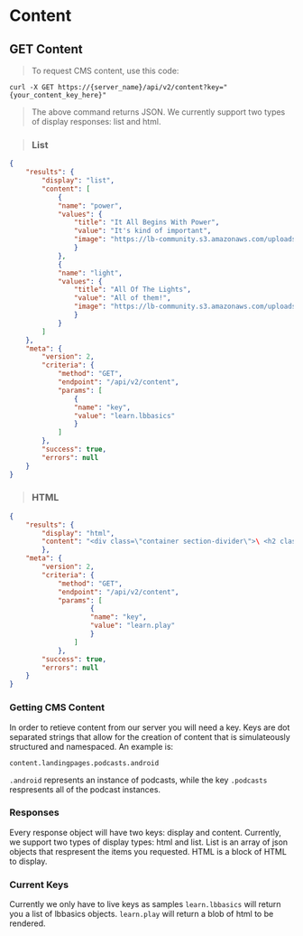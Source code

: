 # Content

## GET Content

> To request CMS content, use this code:

```shell
curl -X GET https://{server_name}/api/v2/content?key="{your_content_key_here}"
```
> The above command returns JSON. We currently support two types of display responses: list and html.

> ### List

```json
{
	"results": {
		"display": "list",
		"content": [
			{
			"name": "power",
			"values": {
				"title": "It All Begins With Power",
				"value": "It's kind of important",
				"image": "https://lb-community.s3.amazonaws.com/uploads/image/asset/9531/card_feature_IMG_4778_-_Copy.JPG"
				}
			},
			{
			"name": "light",
			"values": {
				"title": "All Of The Lights",
				"value": "All of them!",
				"image": "https://lb-community.s3.amazonaws.com/uploads/image/asset/5953/large_filled_Sweater_IMG_7021LR.jpg"
				}
			}
		]
	},
	"meta": {
		"version": 2,
		"criteria": {
			"method": "GET",
			"endpoint": "/api/v2/content",
			"params": [
				{
				"name": "key",
				"value": "learn.lbbasics"
				}
			]
		},
		"success": true,
		"errors": null
	}
}
```

> ### HTML

```json
{
	"results": {
		"display": "html",
		"content": "<div class=\"container section-divider\">\ <h2 class=\"title-md section-title\">How it <strong class=\"purple\">Works</strong></h2>\ <div class=\"row\">\ <div class=\"\">\ <p class=\"section-sub-title\">The library has over 60 modules and growing. Every module works with every other in millions of combinations, you will never run out of things to make. Thousands of people are already inventing with littleBits. Join us!</p>\ </div></div></div>"
		},
	"meta": {
		"version": 2,
		"criteria": {
			"method": "GET",
			"endpoint": "/api/v2/content",
			"params": [
					{
					"name": "key",
					"value": "learn.play"
					}
				]
			},
		"success": true,
		"errors": null
	}
}
```

### Getting CMS Content

In order to retieve content from our server you will need a key. Keys are dot separated strings that allow for the creation of content that is simulateously structured and namespaced. An example is:

`content.landingpages.podcasts.android`

`.android` represents an instance of podcasts, while the key `.podcasts` respresents all of the podcast instances. 

### Responses

Every response object will have two keys: display and content. Currently, we support two types of display types: html and list. List is an array of json objects that respresent the items you requested. HTML is a block of HTML to display.

### Current Keys

Currently we only have to live keys as samples `learn.lbbasics` will return you a list of lbbasics objects. `learn.play` will return a blob of html to be rendered.
